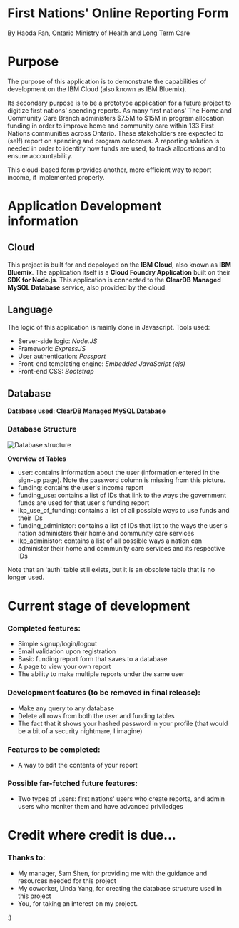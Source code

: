 # First Nations' Online Reporting Form
By Haoda Fan, Ontario Ministry of Health and Long Term Care

# Purpose
The purpose of this application is to demonstrate the capabilities of development on the IBM Cloud (also known as IBM Bluemix).


Its secondary purpose is to be a prototype application for a future project to digitize first nations' spending reports. As many first nations'
The Home and Community Care Branch administers $7.5M to $15M in program allocation funding in order to improve home and community care within 133 First Nations communities across Ontario. These stakeholders are expected to (self) report on spending and program outcomes.  A reporting solution is needed in order to identify how funds are used, to track allocations and to ensure accountability.


This cloud-based form provides another, more efficient way to report income, if implemented properly.


# Application Development information
## Cloud
This project is built for and depoloyed on the **IBM Cloud**, also known as **IBM Bluemix**. The application itself is a **Cloud Foundry Application** built on their **SDK for Node.js**. This application is connected to the **ClearDB Managed MySQL Database** service, also provided by the cloud.   

## Language
The logic of this application is mainly done in Javascript. Tools used:
- Server-side logic: *Node.JS*
- Framework: *ExpressJS*
- User authentication: *Passport*
- Front-end templating engine: *Embedded JavaScript (ejs)*
- Front-end CSS: *Bootstrap*

## Database
**Database used: ClearDB Managed MySQL Database**
### Database Structure
![Database structure](https://raw.githubusercontent.com/haodafan/IBMCloudDemo-FNTPR/master/diagram2.png "Database Structure")


**Overview of Tables**
- user: contains information about the user (information entered in the sign-up page). Note the password column is missing from this picture.
- funding: contains the user's income report
- funding_use: contains a list of IDs that link to the ways the government funds are used for that user's funding report
- lkp_use_of_funding: contains a list of all possible ways to use funds and their IDs
- funding_administor: contains a list of IDs that list to the ways the user's nation administers their home and community care services
- lkp_administor: contains a list of all possible ways a nation can administer their home and community care services and its respective IDs


Note that an 'auth' table still exists, but it is an obsolete table that is no longer used.


# Current stage of development
### Completed features:
- Simple signup/login/logout
- Email validation upon registration
- Basic funding report form that saves to a database
- A page to view your own report
- The ability to make multiple reports under the same user

### Development features (to be removed in final release):
- Make any query to any database
- Delete all rows from both the user and funding tables
- The fact that it shows your hashed password in your profile (that would be a bit of a security nightmare, I imagine)

### Features to be completed:
- A way to edit the contents of your report

### Possible far-fetched future features:
- Two types of users: first nations' users who create reports, and admin users who moniter them and have advanced priviledges

# Credit where credit is due...
### Thanks to:
- My manager, Sam Shen, for providing me with the guidance and resources needed for this project
- My coworker, Linda Yang, for creating the database structure used in this project
- You, for taking an interest on my project.

:)
